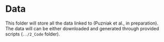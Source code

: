 # Data

This folder will store all the data linked to (Puzniak et al., in preparation). The data will can be either downloaded and generated through provided scripts (`../2_Code` folder).
